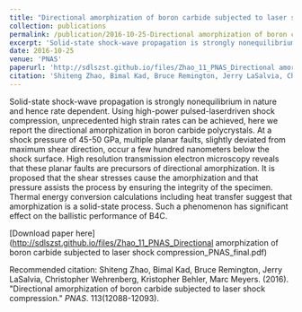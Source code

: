 ```yaml
---
title: "Directional amorphization of boron carbide subjected to laser shock compression"
collection: publications
permalink: /publication/2016-10-25-Directional amorphization of boron carbide subjected to laser shock compression
excerpt: 'Solid-state shock-wave propagation is strongly nonequilibrium in nature and hence rate dependent. Using high-power pulsed-laserdriven shock compression, unprecedented high strain rates can be achieved, here we report the directional amorphization in boron carbide polycrystals. At a shock pressure of 45-50 GPa, multiple planar faults, slightly deviated from maximum shear direction, occur a few hundred nanometers below the shock surface. High  resolution transmission electron microscopy reveals that these planar faults are precursors of directional amorphization. It is proposed that the shear stresses cause the amorphization and that pressure assists the process by ensuring the integrity of the specimen. Thermal energy conversion calculations including heat transfer suggest that amorphization is a solid-state process. Such a phenomenon has significant effect on the ballistic performance of B4C.'
date: 2016-10-25
venue: 'PNAS'
paperurl: 'http://sdlszst.github.io/files/Zhao_11_PNAS_Directional amorphization of boron carbide subjected to laser shock compression_PNAS_final.pdf'
citation: 'Shiteng Zhao, Bimal Kad, Bruce Remington, Jerry LaSalvia, Christopher Wehrenberg, Kristopher Behler, Marc Meyers. (2016). &quot;Directional amorphization of boron carbide subjected to laser shock compression.&quot; <i>PNAS</i>. 113(12088-12093).'
---
```

Solid-state shock-wave propagation is strongly nonequilibrium in nature and hence rate dependent. Using high-power pulsed-laserdriven shock compression, unprecedented high strain rates can be achieved, here we report the directional amorphization in boron carbide polycrystals. At a shock pressure of 45-50 GPa, multiple planar faults, slightly deviated from maximum shear direction, occur a few hundred nanometers below the shock surface. High  resolution transmission electron microscopy reveals that these planar faults are precursors of directional amorphization. It is proposed that the shear stresses cause the amorphization and that pressure assists the process by ensuring the integrity of the specimen. Thermal energy conversion calculations including heat transfer suggest that amorphization is a solid-state process. Such a phenomenon has significant effect on the ballistic performance of B4C.

[Download paper here](http://sdlszst.github.io/files/Zhao_11_PNAS_Directional amorphization of boron carbide subjected to laser shock compression_PNAS_final.pdf)

Recommended citation: Shiteng Zhao, Bimal Kad, Bruce Remington, Jerry LaSalvia, Christopher Wehrenberg, Kristopher Behler, Marc Meyers. (2016). "Directional amorphization of boron carbide subjected to laser shock compression." <i>PNAS</i>. 113(12088-12093).